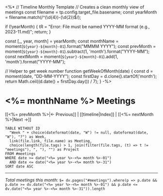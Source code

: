<%*
// Timeline Monthly Template
// Creates a clean monthly view of meetings
const filename = tp.config.target_file.basename;
const yearMonth = filename.match(/^(\d{4})-(\d{2})$/);

if (!yearMonth) {
    tR = "Error: File must be named YYYY-MM format (e.g., 2023-11.md)";
    return;
}

const [_, year, month] = yearMonth;
const monthName = moment(`${year}-${month}-01`).format("MMMM YYYY");
const prevMonth = moment(`${year}-${month}-01`).subtract(1, 'month').format("YYYY-MM");
const nextMonth = moment(`${year}-${month}-01`).add(1, 'month').format("YYYY-MM");

// Helper to get week number
function getWeekOfMonth(date) {
    const d = moment(date, "DD-MM-YYYY");
    const firstDay = d.clone().startOf('month');
    return Math.ceil((d.date() + firstDay.day()) / 7);
}
-%>
# <%= monthName %> Meetings

[[<%= prevMonth %>|← Previous]] | [[timeline|Index]] | [[<%= nextMonth %>|Next →]]

```dataview
TABLE WITHOUT ID
  "Week " + choice(dateformat(date, "W") != null, dateformat(date, "W"), "?") as Week,
  link(file.link, file.name) as Meeting,
  choice(length(file.tags) > 1, join(filter(file.tags, (t) => t != "meetings"), ", "), "") as Project
FROM #meetings
WHERE date >= date("<%= year %>-<%= month %>-01") 
  AND date <= date("<%= year %>-<%= month %>-31")
SORT date ASC
```

---
*Total meetings this month:* `$= dv.pages("#meetings").where(p => p.date && p.date >= dv.date("<%= year %>-<%= month %>-01") && p.date <= dv.date("<%= year %>-<%= month %>-31")).length`